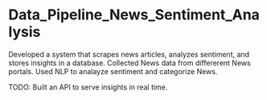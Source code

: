 # Data_Pipeline_News_Sentiment_Analysis
Developed a system that scrapes news articles, analyzes sentiment, and stores insights in a database. Collected News data from differerent News portals. Used NLP to analayze sentiment and categorize News. 


TODO: Built an API to serve insights in real time.
